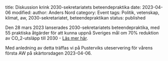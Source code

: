 title: Diskussion krink 2030-sekretariatets beteendepraktika
date: 2023-04-06
modified:
author: Anders Nord
category: Event
tags: Politik, vetenskap, klimat, aw, 2030-sekretariatet, beteendepraktikan
status: published

Den 28 mars 2023 lanserades 2030-sekretariatets beteendepraktika, med 55 praktiska
åtgärder för att kunna uppnå Sveriges mål om 70% reduktion av CO_2-utsläpp till
2030 - <a href="https://www.2030sekretariatet.se/beteendepraktikan/" target="_blank">
Läs mer här</a>.

Med anledning av detta träffas vi på Pusterviks uteservering för vårens första
AW på skärtorsdagen 2023-04-06.
